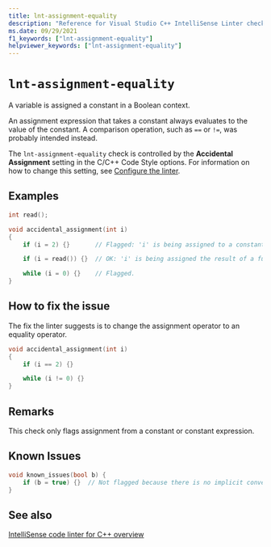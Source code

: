 ```yaml
---
title: lnt-assignment-equality
description: "Reference for Visual Studio C++ IntelliSense Linter check lnt-assignment-equality."
ms.date: 09/29/2021
f1_keywords: ["lnt-assignment-equality"]
helpviewer_keywords: ["lnt-assignment-equality"]
---
```

# `lnt-assignment-equality`

A variable is assigned a constant in a Boolean context.

An assignment expression that takes a constant always evaluates to the value of the constant. A comparison operation, such as `==` or `!=`, was probably intended instead.

The `lnt-assignment-equality` check is controlled by the **Accidental Assignment** setting in the C/C++ Code Style options. For information on how to change this setting, see [Configure the linter](cpp-linter-overview.md#configure-the-linter).

## Examples

```cpp
int read();

void accidental_assignment(int i)
{
    if (i = 2) {}       // Flagged: 'i' is being assigned to a constant.

    if (i = read()) {}  // OK: 'i' is being assigned the result of a function call.

    while (i = 0) {}    // Flagged.
}
```

## How to fix the issue

The fix the linter suggests is to change the assignment operator to an equality operator.

```cpp
void accidental_assignment(int i)
{
    if (i == 2) {}

    while (i != 0) {}
}
```

## Remarks

This check only flags assignment from a constant or constant expression.

## Known Issues

```cpp
void known_issues(bool b) {
    if (b = true) {}  // Not flagged because there is no implicit conversion to bool.
}
```

## See also

[IntelliSense code linter for C++ overview](cpp-linter-overview.md)
